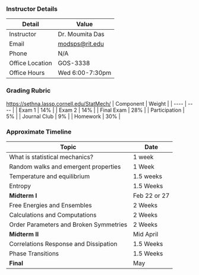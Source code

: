 ### Instructor Details
| Detail | Value |
| ---- | ---- |
| Instructor | Dr. Moumita Das |
| Email | modsps@rit.edu |
| Phone | N/A |
| Office Location | GOS-3338 |
| Office Hours | Wed 6:00-7:30pm |
### Grading Rubric
https://sethna.lassp.cornell.edu/StatMech/
| Component | Weight |
| ---- | ---- |
| Exam 1 | 14% |
| Exam 2 | 14% |
| Final Exam | 28% |
| Participation | 5% |
| Journal Club | 9% |
| Homework | 30% |
### Approximate Timeline
Topic | Date
---|-
What is statistical mechanics? | 1 week  
Random walks and emergent properties | 1 Week  
Temperature and equilibrium | 1.5 weeks  
Entropy | 1.5 Weeks  
**Midterm I** | Feb 22 or 27  
Free Energies and Ensembles | 2 Weeks  
Calculations and Computations | 2 Weeks  
Order Parameters and Broken Symmetries | 2 Weeks  
**Midterm II** | Mid April  
Correlations Response and Dissipation | 1.5 Weeks  
Phase Transitions | 1.5 Weeks 
**Final** | May